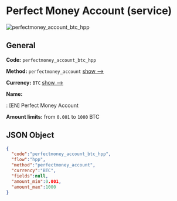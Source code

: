 
# Perfect Money Account (service) 
![perfectmoney_account_btc_hpp](https://static.openfintech.io/payment_methods/perfectmoney_account_btc_hpp/logo.svg?w=400&c=v0.59.26#w200)  

## General 
 
**Code:** `perfectmoney_account_btc_hpp` 
 
**Method:** `perfectmoney_account` 
 [show -->](/payment-methods/perfectmoney_account/) 
 
**Currency:** `BTC` [show -->](/currencies/BTC/) 
 
**Name:** 
 
:	[EN] Perfect Money Account 
 
**Amount limits:** from `0.001` to `1000` BTC 

## JSON Object 

```json
{
  "code":"perfectmoney_account_btc_hpp",
  "flow":"hpp",
  "method":"perfectmoney_account",
  "currency":"BTC",
  "fields":null,
  "amount_min":0.001,
  "amount_max":1000
}
```  
